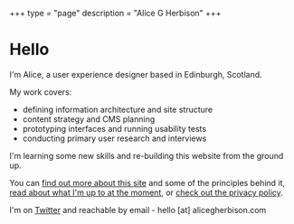 +++
type = "page"
description = "Alice G Herbison"
+++
	<main>
		<h1>Hello</h1>
		<p>I'm Alice, a user experience designer based in Edinburgh, Scotland.</p>
		<p>My work covers:</p>
		<ul>
			<li>defining information architecture and site structure</li>
			<li>content strategy and CMS planning</li>
			<li>prototyping interfaces and running usability tests</li>
			<li>conducting primary user research and interviews</li>
		</ul>
		<p>I'm learning some new skills and re-building this website from the ground up.</p>
		<p>You can <a href='{{< ref "site.md" >}}'>find out more about this site</a> and some of the principles behind it, <a href='{{< ref "now.md" >}}'>read about what I'm up to at the moment</a>, or <a href='{{< ref "privacy.md" >}}'>check out the privacy policy</a>.</p>
		<p>I'm on <a href="https://www.twitter.com/alicegherbison" target="_blank">Twitter</a> and reachable by email - hello [at] alicegherbison.com</p>
	</main>
